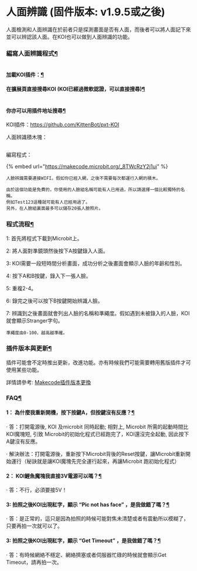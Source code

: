 # 人面辨識 (固件版本: v1.9.5或之後)

人面檢測和人面辨識在於前者只是探測畫面是否有人面，而後者可以將人面記下來並可以辨認該人面。在KOI也可以做到人面辨識的功能。

### 編寫人面辨識程式[¶](broken-reference)

<figure><img src="https://kittenbothk.readthedocs.io/en/latest/_images/mcbanner.png" alt=""><figcaption></figcaption></figure>

#### 加載KOI插件：[¶](broken-reference)

#### 在擴展頁直接搜尋KOI (KOI已經過微軟認證，可以直接搜尋)[¶](broken-reference)

<figure><img src="https://kittenbothk.readthedocs.io/en/latest/_images/koi_search.png" alt=""><figcaption></figcaption></figure>

#### 你亦可以用插件地址搜尋[¶](broken-reference)

KOI插件：https://github.com/KittenBot/pxt-KOI

人面辨識積木塊：

<figure><img src="https://kittenbothk.readthedocs.io/en/latest/_images/12.png" alt=""><figcaption></figcaption></figure>

編寫程式：

{% embed url="https://makecode.microbit.org/_8TWcRzY2j1ui" %}

```
人臉辨識需要連接WIFI。假如你已經入網，之後不需要每次都運行入網的積木。

由於這個功能是免費的，你使用的人臉組名稱可能有人已用過，所以請選擇一個比較獨特的名稱。
例如Test123這種就可能有人已經用過了。
另外，在人臉組裏面最多可以儲存20張人臉照片。
```

### 程式流程[¶](broken-reference)

1: 首先將程式下載到Microbit上。

2: 將人面對準鏡頭然後按下A按鍵錄入人面。

3: KOI需要一段短時間分析畫面，成功分析之後畫面會顯示人臉的年齡和性別。

4: 按下A和B按鍵，錄入下一張人臉。

5: 重複2-4。

6: 錄完之後可以按下B按鍵開始辨識人臉。

7: 辨識到之後畫面就會列出人臉的名稱和準繩度。假如遇到未被錄入的人臉，KOI就會顯示Stranger字句。

```
準繩度由0-100，越高越準確。
```

### 插件版本與更新[¶](broken-reference)

插件可能會不定時推出更新，改進功能。亦有時候我們可能需要轉用舊版插件才可使用某些功能。

詳情請參考: [Makecode插件版本更換](../../../programmingplatforms/makecode/makecodeextupdate.md)

### FAQ[¶](broken-reference)

#### 1： 為什麼我重新開機，按下按鍵A，但按鍵沒有反應？[¶](broken-reference)

· 答：打開電源後, KOI 及microbit 同時起動; 相對上, Microbit 所需的起動時間比KOI魔塊短, 引致 Microbit的初始化程式已經跑完了，KOI還沒完全起動, 因此按下A鍵沒有反應。

· 解決辦法：打開電源後，重新按下Microbit背後的Reset按鍵，讓Microbit重新開始運行（秘訣就是讓KOI魔塊先完全運行起來，再讓Microbit 跑初始化程式）

#### 2： KOI鯉魚魔塊我直接3V電源可以嗎？[¶](broken-reference)

· 答：不行，必須要接5V！

#### 3: 拍照之後KOI出現紅字，顯示 “Pic not has face” ，是我做錯了嗎？[¶](broken-reference)

· 答：是正常的，這只是因為拍照的時候可能對焦未清楚或者有震動所以模糊了，只要再拍一次就可以了。

#### 3: 拍照之後KOI出現紅字，顯示 “Get Timeout” ，是我做錯了嗎？[¶](broken-reference)

· 答：有時候網絡不穩定、網絡擠塞或者伺服器忙碌的時候就會顯示Get Timeout，請再拍一次。
